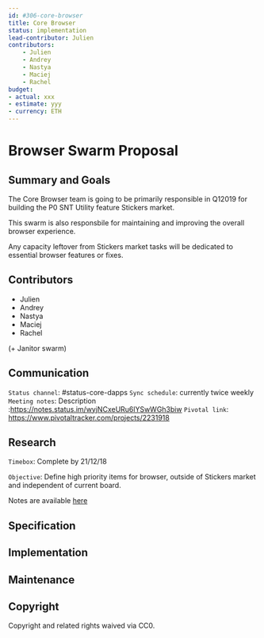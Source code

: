 ```yaml
---
id: #306-core-browser
title: Core Browser
status: implementation
lead-contributor: Julien
contributors:
    - Julien
    - Andrey
    - Nastya
    - Maciej
    - Rachel
budget:
- actual: xxx
- estimate: yyy
- currency: ETH
---
```


Browser Swarm Proposal
=

## Summary and Goals

The Core Browser team is going to be primarily responsible in Q12019 for building the P0 SNT Utility feature Stickers market.

This swarm is also responsbile for maintaining and improving the overall browser experience. 

Any capacity leftover from Stickers market tasks will be dedicated to essential browser features or fixes.

## Contributors

- Julien
- Andrey
- Nastya
- Maciej
- Rachel

(+ Janitor swarm)

## Communication

`Status channel`: #status-core-dapps
`Sync schedule`: currently twice weekly
`Meeting notes`: Description :https://notes.status.im/wyjNCxeURu6lYSwWGh3biw
`Pivotal link`: https://www.pivotaltracker.com/projects/2231918

## Research

`Timebox`: Complete by 21/12/18

`Objective`: Define high priority items for browser, outside of Stickers market and independent of current board. 

Notes are available [here](https://notes.status.im/browser-research)

## Specification

## Implementation 

## Maintenance

## Copyright

Copyright and related rights waived via CC0.
